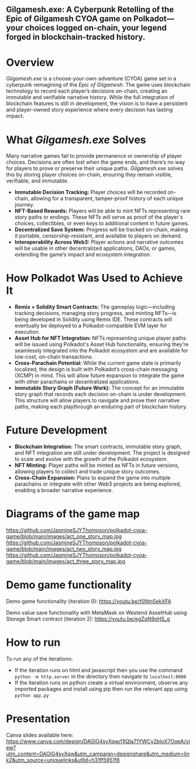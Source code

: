 ## Gilgamesh.exe: A Cyberpunk Retelling of the Epic of Gilgamesh CYOA game on Polkadot—your choices logged on-chain, your legend forged in blockchain-tracked history.

# Overview

*Gilgamesh.exe* is a choose-your-own-adventure (CYOA) game set in a cyberpunk reimagining of the *Epic of Gilgamesh*. The game uses blockchain technology to record each player’s decisions on-chain, creating an immutable and verifiable narrative history. While the full integration of blockchain features is still in development, the vision is to have a persistent and player-owned story experience where every decision has lasting impact.

# What *Gilgamesh.exe* Solves

Many narrative games fail to provide permanence or ownership of player choices. Decisions are often lost when the game ends, and there’s no way for players to prove or preserve their unique paths. *Gilgamesh.exe* solves this by storing player choices on-chain, ensuring they remain visible, verifiable, and immutable.

- **Immutable Decision Tracking:** Player choices will be recorded on-chain, allowing for a transparent, tamper-proof history of each unique journey.
- **NFT-Based Rewards:** Players will be able to mint NFTs representing rare story paths or endings. These NFTs will serve as proof of the player's choices, collectibles, or even keys to additional content in future games.
- **Decentralized Save System:** Progress will be tracked on-chain, making it portable, censorship-resistant, and available to players on demand.
- **Interoperability Across Web3:** Player actions and narrative outcomes will be usable in other decentralized applications, DAOs, or games, extending the game’s impact and ecosystem integration.

# How Polkadot Was Used to Achieve It

- **Remix + Solidity Smart Contracts:** The gameplay logic—including tracking decisions, managing story progress, and minting NFTs—is being developed in Solidity using Remix IDE. These contracts will eventually be deployed to a Polkadot-compatible EVM layer for execution.
- **Asset Hub for NFT Integration:** NFTs representing unique player paths will be issued using Polkadot's Asset Hub functionality, ensuring they’re seamlessly integrated into the Polkadot ecosystem and are available for low-cost, on-chain transactions.
- **Cross-Parachain Potential:** While the current game state is primarily localized, the design is built with Polkadot’s cross-chain messaging (XCMP) in mind. This will allow future expansion to integrate the game with other parachains or decentralized applications.
- **Immutable Story Graph (Future Work):** The concept for an immutable story graph that records each decision on-chain is under development. This structure will allow players to navigate and prove their narrative paths, making each playthrough an enduring part of blockchain history.

# Future Development

- **Blockchain Integration:** The smart contracts, immutable story graph, and NFT integration are still under development. The project is designed to scale and evolve with the growth of the Polkadot ecosystem.
- **NFT Minting:** Player paths will be minted as NFTs in future versions, allowing players to collect and trade unique story outcomes.
- **Cross-Chain Expansion:** Plans to expand the game into multiple parachains or integrate with other Web3 projects are being explored, enabling a broader narrative experience.

# Diagrams of the game map

https://github.com/JasmineSJYThompson/polkadot-cyoa-game/blob/main/images/act_one_story_map.jpg
https://github.com/JasmineSJYThompson/polkadot-cyoa-game/blob/main/images/act_two_story_map.jpg
https://github.com/JasmineSJYThompson/polkadot-cyoa-game/blob/main/images/act_three_story_map.jpg

# Demo game functionality

Demo game functionality (iteration 0): https://youtu.be/t5Ntn5ekXFA

Demo value save functionality with MetaMask on Westend AssetHub using Storage Smart contract (iteration 2): https://youtu.be/egZqN9xHS_g

# How to run

To run any of the iterationn:

- If the iteration runs on html and javascript then you use the command ```python -m http.server``` in the directory then navigate to ```localhost:8000```
- If the iteration runs on python create a virtual environment, observe any imported packages and install using pip then run the relevant app using ```python app.py```

# Presentation

Canva slides available here: https://www.canva.com/design/DAGlG4syXqw/I1lQla71YWCy2bIoX7OqeA/view?utm_content=DAGlG4syXqw&utm_campaign=designshare&utm_medium=link2&utm_source=uniquelinks&utlId=h31ff5951f8
